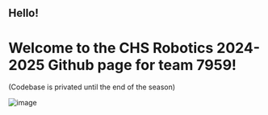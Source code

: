 ## Hello!

# Welcome to the CHS Robotics 2024-2025 Github page for team 7959!

(Codebase is privated until the end of the season)

![image](https://github.com/user-attachments/assets/d5406892-11d2-401f-b9b8-464bac4a2625)
